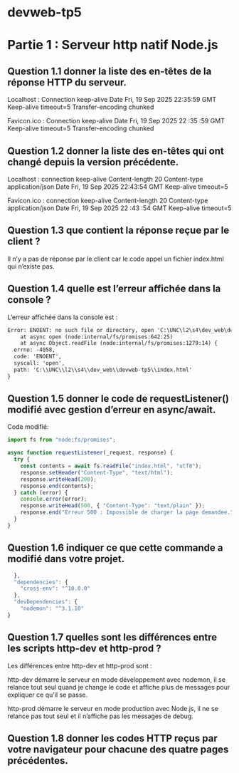 # devweb-tp5

# Partie 1 : Serveur http natif Node.js
## Question 1.1 donner la liste des en-têtes de la réponse HTTP du serveur.
Localhost : 	Connection   		 keep-alive
Date   			Fri, 19 Sep 2025 22:35:59 GMT
Keep-alive    		timeout=5
Transfer-encoding    	 chunked

Favicon.ico :	Connection    		keep-alive
Date        		Fri, 19 Sep 2025 22 :35 :59 GMT
Keep-alive        	timeout=5
Transfer-encoding     	chunked

## Question 1.2 donner la liste des en-têtes qui ont changé depuis la version précédente.
Localhost : 	connection   		keep-alive
Content-length     	20
Content-type    	application/json
Date          		 Fri, 19 Sep 2025 22:43:54 GMT
Keep-alive     		 timeout=5

Favicon.ico :	connection		keep-alive
Content-length 	20
Content-type		application/json
Date			Fri, 19 Sep 2025 22 :43 :54 GMT
Keep-alive		timeout=5

## Question 1.3 que contient la réponse reçue par le client ?
Il n’y a pas de réponse par le client car le code appel un fichier index.html qui n’existe pas.

## Question 1.4 quelle est l’erreur affichée dans la console ?
L’erreur affichée dans la console est :
```txt
Error: ENOENT: no such file or directory, open 'C:\UNC\l2\s4\dev_web\devweb-tp5\index.html'
    at async open (node:internal/fs/promises:642:25)
    at async Object.readFile (node:internal/fs/promises:1279:14) {
  errno: -4058,
  code: 'ENOENT',
  syscall: 'open',
  path: 'C:\\UNC\\l2\\s4\\dev_web\\devweb-tp5\\index.html'
}
```
## Question 1.5 donner le code de requestListener() modifié avec gestion d’erreur en async/await.
Code modifié:
```js
import fs from "node:fs/promises";

async function requestListener(_request, response) {
  try {
    const contents = await fs.readFile("index.html", "utf8");
    response.setHeader("Content-Type", "text/html");
    response.writeHead(200);
    response.end(contents);
  } catch (error) {
    console.error(error);
    response.writeHead(500, { "Content-Type": "text/plain" });
    response.end("Erreur 500 : Impossible de charger la page demandee.");
  }
}
```
## Question 1.6 indiquer ce que cette commande a modifié dans votre projet.
```js
  },
  "dependencies": {
    "cross-env": "^10.0.0"
  },
  "devDependencies": {
    "nodemon": "^3.1.10"
}
```

## Question 1.7 quelles sont les différences entre les scripts http-dev et http-prod ?
Les différences entre http-dev et http-prod sont  :

http-dev démarre le serveur en mode développement avec nodemon, il se relance tout seul quand je change le code et affiche plus de messages pour expliquer ce qu'il se passe.

http-prod démarre le serveur en mode production avec Node.js, il ne se relance pas tout seul et il n’affiche pas les messages de debug.

## Question 1.8 donner les codes HTTP reçus par votre navigateur pour chacune des quatre pages précédentes.
